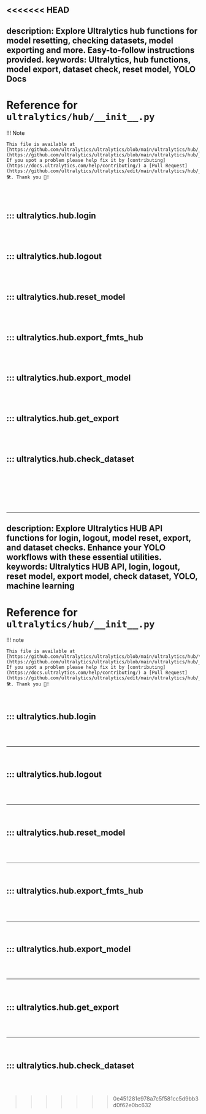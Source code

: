 <<<<<<< HEAD
---
description: Explore Ultralytics hub functions for model resetting, checking datasets, model exporting and more. Easy-to-follow instructions provided.
keywords: Ultralytics, hub functions, model export, dataset check, reset model, YOLO Docs
---

# Reference for `ultralytics/hub/__init__.py`

!!! Note

    This file is available at [https://github.com/ultralytics/ultralytics/blob/main/ultralytics/hub/__init__.py](https://github.com/ultralytics/ultralytics/blob/main/ultralytics/hub/__init__.py). If you spot a problem please help fix it by [contributing](https://docs.ultralytics.com/help/contributing/) a [Pull Request](https://github.com/ultralytics/ultralytics/edit/main/ultralytics/hub/__init__.py) 🛠️. Thank you 🙏!

<br><br>

## ::: ultralytics.hub.login

<br><br>

## ::: ultralytics.hub.logout

<br><br>

## ::: ultralytics.hub.reset_model

<br><br>

## ::: ultralytics.hub.export_fmts_hub

<br><br>

## ::: ultralytics.hub.export_model

<br><br>

## ::: ultralytics.hub.get_export

<br><br>

## ::: ultralytics.hub.check_dataset

<br><br>
=======
---
description: Explore Ultralytics HUB API functions for login, logout, model reset, export, and dataset checks. Enhance your YOLO workflows with these essential utilities.
keywords: Ultralytics HUB API, login, logout, reset model, export model, check dataset, YOLO, machine learning
---

# Reference for `ultralytics/hub/__init__.py`

!!! note

    This file is available at [https://github.com/ultralytics/ultralytics/blob/main/ultralytics/hub/\_\_init\_\_.py](https://github.com/ultralytics/ultralytics/blob/main/ultralytics/hub/__init__.py). If you spot a problem please help fix it by [contributing](https://docs.ultralytics.com/help/contributing/) a [Pull Request](https://github.com/ultralytics/ultralytics/edit/main/ultralytics/hub/__init__.py) 🛠️. Thank you 🙏!

<br>

## ::: ultralytics.hub.login

<br><br><hr><br>

## ::: ultralytics.hub.logout

<br><br><hr><br>

## ::: ultralytics.hub.reset_model

<br><br><hr><br>

## ::: ultralytics.hub.export_fmts_hub

<br><br><hr><br>

## ::: ultralytics.hub.export_model

<br><br><hr><br>

## ::: ultralytics.hub.get_export

<br><br><hr><br>

## ::: ultralytics.hub.check_dataset

<br><br>
>>>>>>> 0e451281e978a7c5f581cc5d9bb3d0f62e0bc632
